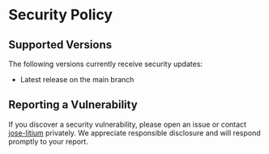 # Security Policy

## Supported Versions
The following versions currently receive security updates:
- Latest release on the main branch

## Reporting a Vulnerability
If you discover a security vulnerability, please open an issue or contact [jose-litium](https://github.com/jose-litium) privately. We appreciate responsible disclosure and will respond promptly to your report.
